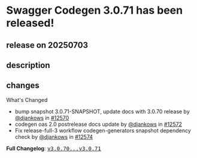 # Swagger Codegen 3.0.71 has been released!

## release on 20250703
## description
## changes
What's Changed

* bump snapshot 3.0.71-SNAPSHOT, update docs with 3.0.70 release by <a class="user-mention notranslate" data-hovercard-type="user" data-hovercard-url="/users/djankows/hovercard" data-octo-click="hovercard-link-click" data-octo-dimensions="link_type:self" href="https://github.com/djankows">@djankows</a> in <a class="issue-link js-issue-link" data-error-text="Failed to load title" data-id="3192604176" data-permission-text="Title is private" data-url="https://github.com/swagger-api/swagger-codegen/issues/12570" data-hovercard-type="pull_request" data-hovercard-url="/swagger-api/swagger-codegen/pull/12570/hovercard" href="https://github.com/swagger-api/swagger-codegen/pull/12570">#12570</a>
* codegen oas 2.0 postrelease docs update by <a class="user-mention notranslate" data-hovercard-type="user" data-hovercard-url="/users/djankows/hovercard" data-octo-click="hovercard-link-click" data-octo-dimensions="link_type:self" href="https://github.com/djankows">@djankows</a> in <a class="issue-link js-issue-link" data-error-text="Failed to load title" data-id="3192761876" data-permission-text="Title is private" data-url="https://github.com/swagger-api/swagger-codegen/issues/12572" data-hovercard-type="pull_request" data-hovercard-url="/swagger-api/swagger-codegen/pull/12572/hovercard" href="https://github.com/swagger-api/swagger-codegen/pull/12572">#12572</a>
* Fix release-full-3 workflow codegen-generators snapshot dependency check by <a class="user-mention notranslate" data-hovercard-type="user" data-hovercard-url="/users/djankows/hovercard" data-octo-click="hovercard-link-click" data-octo-dimensions="link_type:self" href="https://github.com/djankows">@djankows</a> in <a class="issue-link js-issue-link" data-error-text="Failed to load title" data-id="3195598171" data-permission-text="Title is private" data-url="https://github.com/swagger-api/swagger-codegen/issues/12574" data-hovercard-type="pull_request" data-hovercard-url="/swagger-api/swagger-codegen/pull/12574/hovercard" href="https://github.com/swagger-api/swagger-codegen/pull/12574">#12574</a>

<strong>Full Changelog</strong>: <a class="commit-link" href="https://github.com/swagger-api/swagger-codegen/compare/v3.0.70...v3.0.71"><tt>v3.0.70...v3.0.71</tt></a>

